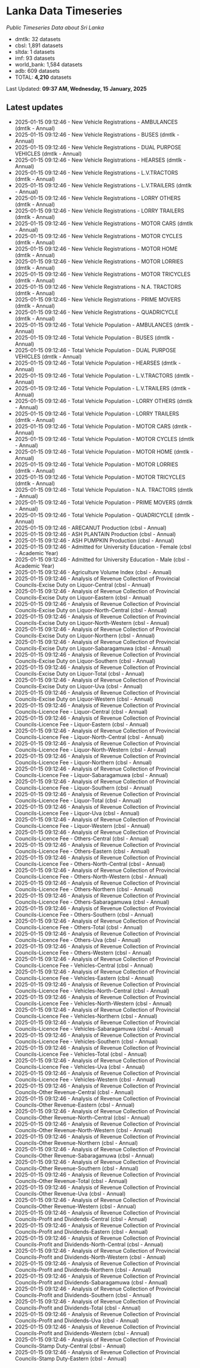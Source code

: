 # Lanka Data Timeseries
*Public Timeseries Data about Sri Lanka*

* dmtlk: 32 datasets
* cbsl: 1,891 datasets
* sltda: 1 datasets
* imf: 93 datasets
* world_bank: 1,584 datasets
* adb: 609 datasets
* TOTAL: **4,210** datasets

Last Updated: **09:37 AM, Wednesday, 15 January, 2025**

## Latest updates

* 2025-01-15 09:12:46 - New Vehicle Registrations - AMBULANCES (dmtlk - Annual)
* 2025-01-15 09:12:46 - New Vehicle Registrations - BUSES (dmtlk - Annual)
* 2025-01-15 09:12:46 - New Vehicle Registrations - DUAL PURPOSE VEHICLES (dmtlk - Annual)
* 2025-01-15 09:12:46 - New Vehicle Registrations - HEARSES (dmtlk - Annual)
* 2025-01-15 09:12:46 - New Vehicle Registrations - L.V.TRACTORS (dmtlk - Annual)
* 2025-01-15 09:12:46 - New Vehicle Registrations - L.V.TRAILERS (dmtlk - Annual)
* 2025-01-15 09:12:46 - New Vehicle Registrations - LORRY OTHERS (dmtlk - Annual)
* 2025-01-15 09:12:46 - New Vehicle Registrations - LORRY TRAILERS (dmtlk - Annual)
* 2025-01-15 09:12:46 - New Vehicle Registrations - MOTOR CARS (dmtlk - Annual)
* 2025-01-15 09:12:46 - New Vehicle Registrations - MOTOR CYCLES (dmtlk - Annual)
* 2025-01-15 09:12:46 - New Vehicle Registrations - MOTOR HOME (dmtlk - Annual)
* 2025-01-15 09:12:46 - New Vehicle Registrations - MOTOR LORRIES (dmtlk - Annual)
* 2025-01-15 09:12:46 - New Vehicle Registrations - MOTOR TRICYCLES (dmtlk - Annual)
* 2025-01-15 09:12:46 - New Vehicle Registrations - N.A. TRACTORS (dmtlk - Annual)
* 2025-01-15 09:12:46 - New Vehicle Registrations - PRIME MOVERS (dmtlk - Annual)
* 2025-01-15 09:12:46 - New Vehicle Registrations - QUADRICYCLE (dmtlk - Annual)
* 2025-01-15 09:12:46 - Total Vehicle Population - AMBULANCES (dmtlk - Annual)
* 2025-01-15 09:12:46 - Total Vehicle Population - BUSES (dmtlk - Annual)
* 2025-01-15 09:12:46 - Total Vehicle Population - DUAL PURPOSE VEHICLES (dmtlk - Annual)
* 2025-01-15 09:12:46 - Total Vehicle Population - HEARSES (dmtlk - Annual)
* 2025-01-15 09:12:46 - Total Vehicle Population - L.V.TRACTORS (dmtlk - Annual)
* 2025-01-15 09:12:46 - Total Vehicle Population - L.V.TRAILERS (dmtlk - Annual)
* 2025-01-15 09:12:46 - Total Vehicle Population - LORRY OTHERS (dmtlk - Annual)
* 2025-01-15 09:12:46 - Total Vehicle Population - LORRY TRAILERS (dmtlk - Annual)
* 2025-01-15 09:12:46 - Total Vehicle Population - MOTOR CARS (dmtlk - Annual)
* 2025-01-15 09:12:46 - Total Vehicle Population - MOTOR CYCLES (dmtlk - Annual)
* 2025-01-15 09:12:46 - Total Vehicle Population - MOTOR HOME (dmtlk - Annual)
* 2025-01-15 09:12:46 - Total Vehicle Population - MOTOR LORRIES (dmtlk - Annual)
* 2025-01-15 09:12:46 - Total Vehicle Population - MOTOR TRICYCLES (dmtlk - Annual)
* 2025-01-15 09:12:46 - Total Vehicle Population - N.A. TRACTORS (dmtlk - Annual)
* 2025-01-15 09:12:46 - Total Vehicle Population - PRIME MOVERS (dmtlk - Annual)
* 2025-01-15 09:12:46 - Total Vehicle Population - QUADRICYCLE (dmtlk - Annual)
* 2025-01-15 09:12:46 - ARECANUT Production (cbsl - Annual)
* 2025-01-15 09:12:46 - ASH PLANTAIN Production (cbsl - Annual)
* 2025-01-15 09:12:46 - ASH PUMPKIN Production (cbsl - Annual)
* 2025-01-15 09:12:46 - Admitted for University Education - Female (cbsl - Academic Year)
* 2025-01-15 09:12:46 - Admitted for University Education - Male (cbsl - Academic Year)
* 2025-01-15 09:12:46 - Agriculture Volume Index (cbsl - Annual)
* 2025-01-15 09:12:46 - Analysis of Revenue Collection of Provincial Councils-Excise Duty on Liquor-Central (cbsl - Annual)
* 2025-01-15 09:12:46 - Analysis of Revenue Collection of Provincial Councils-Excise Duty on Liquor-Eastern (cbsl - Annual)
* 2025-01-15 09:12:46 - Analysis of Revenue Collection of Provincial Councils-Excise Duty on Liquor-North-Central (cbsl - Annual)
* 2025-01-15 09:12:46 - Analysis of Revenue Collection of Provincial Councils-Excise Duty on Liquor-North-Western (cbsl - Annual)
* 2025-01-15 09:12:46 - Analysis of Revenue Collection of Provincial Councils-Excise Duty on Liquor-Northern (cbsl - Annual)
* 2025-01-15 09:12:46 - Analysis of Revenue Collection of Provincial Councils-Excise Duty on Liquor-Sabaragamuwa (cbsl - Annual)
* 2025-01-15 09:12:46 - Analysis of Revenue Collection of Provincial Councils-Excise Duty on Liquor-Southern (cbsl - Annual)
* 2025-01-15 09:12:46 - Analysis of Revenue Collection of Provincial Councils-Excise Duty on Liquor-Total (cbsl - Annual)
* 2025-01-15 09:12:46 - Analysis of Revenue Collection of Provincial Councils-Excise Duty on Liquor-Uva (cbsl - Annual)
* 2025-01-15 09:12:46 - Analysis of Revenue Collection of Provincial Councils-Excise Duty on Liquor-Western (cbsl - Annual)
* 2025-01-15 09:12:46 - Analysis of Revenue Collection of Provincial Councils-Licence Fee - Liquor-Central (cbsl - Annual)
* 2025-01-15 09:12:46 - Analysis of Revenue Collection of Provincial Councils-Licence Fee - Liquor-Eastern (cbsl - Annual)
* 2025-01-15 09:12:46 - Analysis of Revenue Collection of Provincial Councils-Licence Fee - Liquor-North-Central (cbsl - Annual)
* 2025-01-15 09:12:46 - Analysis of Revenue Collection of Provincial Councils-Licence Fee - Liquor-North-Western (cbsl - Annual)
* 2025-01-15 09:12:46 - Analysis of Revenue Collection of Provincial Councils-Licence Fee - Liquor-Northern (cbsl - Annual)
* 2025-01-15 09:12:46 - Analysis of Revenue Collection of Provincial Councils-Licence Fee - Liquor-Sabaragamuwa (cbsl - Annual)
* 2025-01-15 09:12:46 - Analysis of Revenue Collection of Provincial Councils-Licence Fee - Liquor-Southern (cbsl - Annual)
* 2025-01-15 09:12:46 - Analysis of Revenue Collection of Provincial Councils-Licence Fee - Liquor-Total (cbsl - Annual)
* 2025-01-15 09:12:46 - Analysis of Revenue Collection of Provincial Councils-Licence Fee - Liquor-Uva (cbsl - Annual)
* 2025-01-15 09:12:46 - Analysis of Revenue Collection of Provincial Councils-Licence Fee - Liquor-Western (cbsl - Annual)
* 2025-01-15 09:12:46 - Analysis of Revenue Collection of Provincial Councils-Licence Fee - Others-Central (cbsl - Annual)
* 2025-01-15 09:12:46 - Analysis of Revenue Collection of Provincial Councils-Licence Fee - Others-Eastern (cbsl - Annual)
* 2025-01-15 09:12:46 - Analysis of Revenue Collection of Provincial Councils-Licence Fee - Others-North-Central (cbsl - Annual)
* 2025-01-15 09:12:46 - Analysis of Revenue Collection of Provincial Councils-Licence Fee - Others-North-Western (cbsl - Annual)
* 2025-01-15 09:12:46 - Analysis of Revenue Collection of Provincial Councils-Licence Fee - Others-Northern (cbsl - Annual)
* 2025-01-15 09:12:46 - Analysis of Revenue Collection of Provincial Councils-Licence Fee - Others-Sabaragamuwa (cbsl - Annual)
* 2025-01-15 09:12:46 - Analysis of Revenue Collection of Provincial Councils-Licence Fee - Others-Southern (cbsl - Annual)
* 2025-01-15 09:12:46 - Analysis of Revenue Collection of Provincial Councils-Licence Fee - Others-Total (cbsl - Annual)
* 2025-01-15 09:12:46 - Analysis of Revenue Collection of Provincial Councils-Licence Fee - Others-Uva (cbsl - Annual)
* 2025-01-15 09:12:46 - Analysis of Revenue Collection of Provincial Councils-Licence Fee - Others-Western (cbsl - Annual)
* 2025-01-15 09:12:46 - Analysis of Revenue Collection of Provincial Councils-Licence Fee - Vehicles-Central (cbsl - Annual)
* 2025-01-15 09:12:46 - Analysis of Revenue Collection of Provincial Councils-Licence Fee - Vehicles-Eastern (cbsl - Annual)
* 2025-01-15 09:12:46 - Analysis of Revenue Collection of Provincial Councils-Licence Fee - Vehicles-North-Central (cbsl - Annual)
* 2025-01-15 09:12:46 - Analysis of Revenue Collection of Provincial Councils-Licence Fee - Vehicles-North-Western (cbsl - Annual)
* 2025-01-15 09:12:46 - Analysis of Revenue Collection of Provincial Councils-Licence Fee - Vehicles-Northern (cbsl - Annual)
* 2025-01-15 09:12:46 - Analysis of Revenue Collection of Provincial Councils-Licence Fee - Vehicles-Sabaragamuwa (cbsl - Annual)
* 2025-01-15 09:12:46 - Analysis of Revenue Collection of Provincial Councils-Licence Fee - Vehicles-Southern (cbsl - Annual)
* 2025-01-15 09:12:46 - Analysis of Revenue Collection of Provincial Councils-Licence Fee - Vehicles-Total (cbsl - Annual)
* 2025-01-15 09:12:46 - Analysis of Revenue Collection of Provincial Councils-Licence Fee - Vehicles-Uva (cbsl - Annual)
* 2025-01-15 09:12:46 - Analysis of Revenue Collection of Provincial Councils-Licence Fee - Vehicles-Western (cbsl - Annual)
* 2025-01-15 09:12:46 - Analysis of Revenue Collection of Provincial Councils-Other Revenue-Central (cbsl - Annual)
* 2025-01-15 09:12:46 - Analysis of Revenue Collection of Provincial Councils-Other Revenue-Eastern (cbsl - Annual)
* 2025-01-15 09:12:46 - Analysis of Revenue Collection of Provincial Councils-Other Revenue-North-Central (cbsl - Annual)
* 2025-01-15 09:12:46 - Analysis of Revenue Collection of Provincial Councils-Other Revenue-North-Western (cbsl - Annual)
* 2025-01-15 09:12:46 - Analysis of Revenue Collection of Provincial Councils-Other Revenue-Northern (cbsl - Annual)
* 2025-01-15 09:12:46 - Analysis of Revenue Collection of Provincial Councils-Other Revenue-Sabaragamuwa (cbsl - Annual)
* 2025-01-15 09:12:46 - Analysis of Revenue Collection of Provincial Councils-Other Revenue-Southern (cbsl - Annual)
* 2025-01-15 09:12:46 - Analysis of Revenue Collection of Provincial Councils-Other Revenue-Total (cbsl - Annual)
* 2025-01-15 09:12:46 - Analysis of Revenue Collection of Provincial Councils-Other Revenue-Uva (cbsl - Annual)
* 2025-01-15 09:12:46 - Analysis of Revenue Collection of Provincial Councils-Other Revenue-Western (cbsl - Annual)
* 2025-01-15 09:12:46 - Analysis of Revenue Collection of Provincial Councils-Profit and Dividends-Central (cbsl - Annual)
* 2025-01-15 09:12:46 - Analysis of Revenue Collection of Provincial Councils-Profit and Dividends-Eastern (cbsl - Annual)
* 2025-01-15 09:12:46 - Analysis of Revenue Collection of Provincial Councils-Profit and Dividends-North-Central (cbsl - Annual)
* 2025-01-15 09:12:46 - Analysis of Revenue Collection of Provincial Councils-Profit and Dividends-North-Western (cbsl - Annual)
* 2025-01-15 09:12:46 - Analysis of Revenue Collection of Provincial Councils-Profit and Dividends-Northern (cbsl - Annual)
* 2025-01-15 09:12:46 - Analysis of Revenue Collection of Provincial Councils-Profit and Dividends-Sabaragamuwa (cbsl - Annual)
* 2025-01-15 09:12:46 - Analysis of Revenue Collection of Provincial Councils-Profit and Dividends-Southern (cbsl - Annual)
* 2025-01-15 09:12:46 - Analysis of Revenue Collection of Provincial Councils-Profit and Dividends-Total (cbsl - Annual)
* 2025-01-15 09:12:46 - Analysis of Revenue Collection of Provincial Councils-Profit and Dividends-Uva (cbsl - Annual)
* 2025-01-15 09:12:46 - Analysis of Revenue Collection of Provincial Councils-Profit and Dividends-Western (cbsl - Annual)
* 2025-01-15 09:12:46 - Analysis of Revenue Collection of Provincial Councils-Stamp Duty-Central (cbsl - Annual)
* 2025-01-15 09:12:46 - Analysis of Revenue Collection of Provincial Councils-Stamp Duty-Eastern (cbsl - Annual)